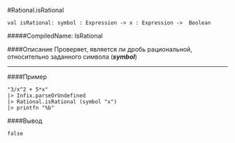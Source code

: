 #Rational.isRational

	val isRational: symbol : Expression -> x : Expression ->  Boolean


#####CompiledName: IsRational


####Описание
Проверяет, является ли дробь рациональной, относительно
 заданного символа (***symbol***)

----------

####Пример


    "3/x^2 + 5*x"
    |> Infix.parseOrUndefined
    |> Rational.isRational (symbol "x")
    |> printfn "%b"

####Вывод
    
    false




